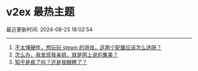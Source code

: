 # v2ex 最热主题

最近更新时间: 2024-08-25 18:02:54

--- 
1. [不太懂硬件，想玩玩 steam 的游戏，这两个配置应该怎么选呀？](https://www.v2ex.com/t/1067556) 
2. [怎么办，我发现我亲姐，就是网上说的集美？](https://www.v2ex.com/t/1067587) 
3. [知乎是疯了吗？还是我眼瞎了？](https://www.v2ex.com/t/1067570) 

